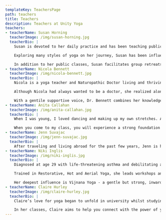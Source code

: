 ```yaml
---
templateKey: TeachersPage
path: teachers
title: Teachers
description: Teachers at Unity Yoga
teachers:
- teacherName: Susan Horning
  teacherImage: /img/susan-horning.jpg
  teacherBio: |
    Susan is devoted to her daily practice and has been teaching public classes full time for over a decade in her own studio, in corporate environments, and art and music festivals.  As a socially conscious Entrepreneur, her vision is to provide inclusive space for healing and connection where everyone has a name and voice.

    Exploring many styles of yoga on her journey, Susan has been influenced by a variety of excellent teachers and traditions. She received her initial 200 hour training at Vancouver’s Flow Yoga in 2006, completed her Anusara Yoga Teacher Training (Levels I-III) in 2010, Thai Massage (Teacher Certified) in 2011 and AcroYoga Level I and II certification in Montreal in 2014, and is constantly learning through workshops and classes. Passionate about the healing power of yoga, her classes are a fusion of the flowing grace of Vinyasa, the alignment principles of Anusara / Iyengar, the gentle pace of Hatha yoga, and the wisdom of traditional yoga philosophy. Susan enjoys working with students at every level of practice, and strives to make yoga accessible to those who need it most.

    In addition to her public classes, Susan facilitates group retreats to Salt Spring Island and various locations around the world ([unityretreats.ca](http://unityretreats.ca/)), is a practicing Clinical Herbalist ([unityherbals.ca](http://unityherbals.ca/)) and has a special interest in the esoteric, offering consultations in Four Pillars Astrology (Bazi), Tarot, I-Ching and Flying Star Feng Shui. ([QuanYin.ca](http://quanyin.ca/))
- teacherName: Nicola Bennett
  teacherImage: /img/nicola-bennett.jpg
  teacherBio: |
    Nicola is a yoga teacher and Naturopathic Doctor living and thriving in East Vancouver’s artistically rich Commercial Drive neighbourhood. She was introduced to yoga by her gymnastics coach at age 16, where she instantly fell in love with the practice and knew that she would eventually become a teacher. Her interest in the human body and its movement brought her to UBC where she completed her Bachelor's Degree in Kinesiology and Health Science. Nicola went on to earn her 200h YTT in Hatha with Open Door Yoga in 2011. She began teaching shortly afterwards and has been at Unity Yoga ever since.

    Although Nicola had always wanted to be a doctor, she realized along the way that the conventional medical system was not for her. Yoga was the key that unlocked the door to a whole new world of Eastern philosophy and healing traditions, and she soon realized there were more paths to good health than those offered by western medicine. She decided to pursue another four years of school at the Boucher Institute of Naturopathic Medicine where she became a naturopathic doctor. Her studies have enriched her yoga teachings and her classes often focus heavily on anatomy and physiology. She is particularly interested in the nervous system and how one can use breath and mindfulness to balance the nervous system. It is in this state where the body’s innate ability to heal itself, or the Vis medicatrix naturae, is active.

    With a gentile supportive voice, Dr. Bennett combines her knowledge as a naturopathic doctor with her experience as a yoga teacher and long-term practitioner to create a truly unique experience in her classes.
- teacherName: Anita Callahan
  teacherImage: /img/anita-callahan.jpg
  teacherBio: |
    When I was young, I loved dancing and making up my own stretches. At the time, I had no idea there was a name for what I was doing. One day I stumbled across a classic yoga book of my Uncles and flipped through the pages fascinated at postures like crow, cobra and down dog. I didn't know these poses would keep reappearing in my life, and I didn't ever really pursue yoga as I grew, it just kept finding me. I believe yoga is present naturally in all of us if we can quiet our minds to hear it. For me, the beauty of yoga is not just to move your physical body, but to encourage the moving and shifting on a mental and spiritual level too.

    When you come to my class, you will experience a strong foundation of alignment, but I hope you sweat and laugh and enjoy some freedom too. I will remind you to breathe, and breathe deeply. I enjoy exploring poses and flowing movement. I am truly a guide to help move you through a sequence and I hope the end result will be that we all find a little more clarity for our everyday lives, because that is when you know yoga is at work. Anita is a ceritified RYT-500, having comleted her 200hr training in 2013 with Y-Yoga, and her 300hr advanced training with Christine Price Clark at the Vancouver School of Yoga and Massage in 2014.
- teacherName: Jenn Suvajac
  teacherImage: /img/jenn-suvajac.jpg
  teacherBio: |
    After traveling and living abroad for the past few years, Jenn is happy to bring her yoga teaching back to Vancouver. Jenn’s profound interest in body awareness, movement and mindfulness has led her to study under inspiring teachers in India, Bali, Europe and North America. Her explorations led her to deeper mind-body studies and earned Jenn a Bachelor Degree in Kinesiology, Diploma in Holistic Nutrition and 500 Hr Advanced Yoga Teacher Training certification. Passionate about the healing arts, Jenn brings a holistic understanding to her classes. Breath work, deep awareness, presence of mind, proper alignment and creative sequencing are the foundation of Jenn’s classes. Through mindful movement, Jenn encourages her students to tap into their oneness and experience the transformative practice of yoga. Jenn’s compassionate and attentive style make her perfect for new and advanced students looking to deepen their yogic path.
- teacherName: Niki Inglis
  teacherImage: /img/niki-inglis.jpg
  teacherBio: |
    Diagnosed at age 29 with life-threatening asthma and debilitating arthritis, Niki took her first yoga class at a neighbourhood community center. Fully healed in a short time by the practice, she has devoted the last 22 years to sharing yoga with others. Along the way, she has raised three wise and beautiful girls, accumulated a wealth of knowledge about the human body and acquired a deep curiosity for the ways in which we learn, as individuals and together.

    Trained in Restorative, Hot and Aerial Yoga, she leads workshops and retreats worldwide. Her classes invite you to move more slowly, in order to feel more deeply. Gentle myofascial release techniques, yoga postures, the breath, music and deep rest are combined to create an environment where your body and mind can learn to find ease.

    Her deepest influence is Vijnana Yoga - a gentle but strong, inwardly-focused practice - and she strives to bring its sense of presence and peace to all of her classes. Niki encourages questions, community and connection above all else and gratitude towards her teachers, students included, guides her every move.
- teacherName: Claire Hurley
  teacherImage: /img/claire-hurley.jpg
  teacherBio: |
    Claire’s love for yoga began to unfold in university whilst studying for her experimental physics degree. Continuing her asana practice during her many years as a high school teacher, it was her background in science that brought her to delve deeper into the spiritual aspects of yoga. The practice has helped Claire experience deep calmness and clarity, feel more connected and be more at peace. Relocating to Vancouver in 2016, Claire quickly immersed herself in the many yoga offerings of the city. It was a natural progression to combine her passion for yoga and learning with her teaching background, and so she completed her 200 hour yoga teacher training with Karma Teachers, soon followed by a 40 hour yin training.

    In her classes, Claire aims to help you connect with the power of your breath, the joy of moving in your body, the art of sharing in community and the many holistic benefits of your yoga practice that you can take off your mat. She recognises the honour that comes with being in the sacred seat of teacher, and wishes to give students a space to tune inwards and intuitively find what they need.
---
```

